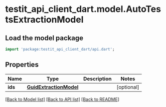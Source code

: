 # testit_api_client_dart.model.AutoTestsExtractionModel

## Load the model package
```dart
import 'package:testit_api_client_dart/api.dart';
```

## Properties
Name | Type | Description | Notes
------------ | ------------- | ------------- | -------------
**ids** | [**GuidExtractionModel**](GuidExtractionModel.md) |  | [optional] 

[[Back to Model list]](../README.md#documentation-for-models) [[Back to API list]](../README.md#documentation-for-api-endpoints) [[Back to README]](../README.md)


